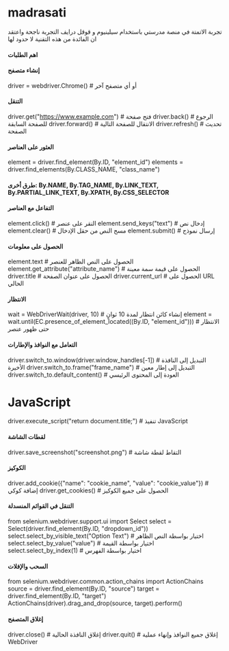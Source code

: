 # madrasati
تجربة الاتمتة في منصة مدرستي باستخدام سيلينيوم و قوقل درايف
التجربة ناجحة واعتقد ان الفائدة من هذه التقنية لا حدود لها 




#### اهم الطلبات 

#### إنشاء متصفح
driver = webdriver.Chrome()  # أو أي متصفح آخر

#### التنقل
driver.get("https://www.example.com")  # فتح صفحة
driver.back()  # الرجوع للصفحة السابقة
driver.forward()  # الانتقال للصفحة التالية
driver.refresh()  # تحديث الصفحة

#### العثور على العناصر
element = driver.find_element(By.ID, "element_id")
elements = driver.find_elements(By.CLASS_NAME, "class_name")
#### طرق أخرى: By.NAME, By.TAG_NAME, By.LINK_TEXT, By.PARTIAL_LINK_TEXT, By.XPATH, By.CSS_SELECTOR

#### التفاعل مع العناصر
element.click()  # النقر على عنصر
element.send_keys("text")  # إدخال نص
element.clear()  # مسح النص من حقل الإدخال
element.submit()  # إرسال نموذج

#### الحصول على معلومات
element.text  # الحصول على النص الظاهر للعنصر
element.get_attribute("attribute_name")  # الحصول على قيمة سمة معينة
driver.title  # الحصول على عنوان الصفحة
driver.current_url  # الحصول على URL الحالي

#### الانتظار
wait = WebDriverWait(driver, 10)  # إنشاء كائن انتظار لمدة 10 ثوانٍ
element = wait.until(EC.presence_of_element_located((By.ID, "element_id")))  # الانتظار حتى ظهور عنصر

#### التعامل مع النوافذ والإطارات
driver.switch_to.window(driver.window_handles[-1])  # التبديل إلى النافذة الأخيرة
driver.switch_to.frame("frame_name")  # التبديل إلى إطار معين
driver.switch_to.default_content()  # العودة إلى المحتوى الرئيسي

# JavaScript
driver.execute_script("return document.title;")  # تنفيذ JavaScript

#### لقطات الشاشة
driver.save_screenshot("screenshot.png")  # التقاط لقطة شاشة

#### الكوكيز
driver.add_cookie({"name": "cookie_name", "value": "cookie_value"})  # إضافة كوكي
driver.get_cookies()  # الحصول على جميع الكوكيز

#### التنقل في القوائم المنسدلة
from selenium.webdriver.support.ui import Select
select = Select(driver.find_element(By.ID, "dropdown_id"))
select.select_by_visible_text("Option Text")  # اختيار بواسطة النص الظاهر
select.select_by_value("value")  # اختيار بواسطة القيمة
select.select_by_index(1)  # اختيار بواسطة الفهرس

#### السحب والإفلات
from selenium.webdriver.common.action_chains import ActionChains
source = driver.find_element(By.ID, "source")
target = driver.find_element(By.ID, "target")
ActionChains(driver).drag_and_drop(source, target).perform()

#### إغلاق المتصفح
driver.close()  # إغلاق النافذة الحالية
driver.quit()  # إغلاق جميع النوافذ وإنهاء عملية WebDriver

